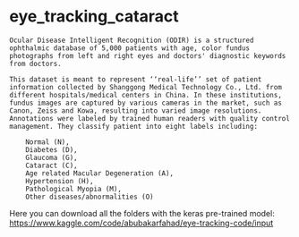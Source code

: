 # eye_tracking_cataract


    Ocular Disease Intelligent Recognition (ODIR) is a structured ophthalmic database of 5,000 patients with age, color fundus photographs from left and right eyes and doctors' diagnostic keywords from doctors.

    This dataset is meant to represent ‘‘real-life’’ set of patient information collected by Shanggong Medical Technology Co., Ltd. from different hospitals/medical centers in China. In these institutions, fundus images are captured by various cameras in the market, such as Canon, Zeiss and Kowa, resulting into varied image resolutions.
    Annotations were labeled by trained human readers with quality control management. They classify patient into eight labels including:

        Normal (N),
        Diabetes (D),
        Glaucoma (G),
        Cataract (C),
        Age related Macular Degeneration (A),
        Hypertension (H),
        Pathological Myopia (M),
        Other diseases/abnormalities (O)

Here you can download all the folders with the keras pre-trained model: https://www.kaggle.com/code/abubakarfahad/eye-tracking-code/input

